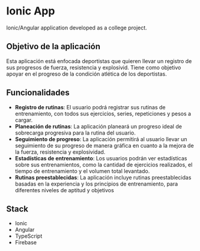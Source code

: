# Ionic App

Ionic/Angular application developed as a college project.

## Objetivo de la aplicación

Esta aplicación está enfocada deportistas que quieren llevar un registro de sus progresos de fuerza, resistencia y explosivid.
Tiene como objetivo apoyar en el progreso de la condición atlética de los deportistas.

## Funcionalidades

* **Registro de rutinas**: El usuario podrá registrar sus rutinas de entrenamiento, con todos sus ejercicios, series, repeticiones y pesos a cargar.
* **Planeación de rutinas**:  La aplicación planeará un progreso ideal de sobrecarga progresiva para la rutina del usuario.
* **Seguimiento de progreso**: La aplicación permitirá al usuario llevar un seguimiento de su progreso de manera gráfica en cuanto a la mejora de la fuerza, resistencia y explosividad.
* **Estadísticas de entrenamiento**: Los usuarios podrán ver estadísticas sobre sus entrenamientos, como la cantidad de ejercicios realizados, el tiempo de entrenamiento y el volumen total levantado.
* **Rutinas preestablecidas**: La aplicación incluye rutinas preestablecidas basadas en la experiencia y los principios de entrenamiento, para diferentes niveles de aptitud y objetivos

## Stack

* Ionic
* Angular
* TypeScript
* Firebase
